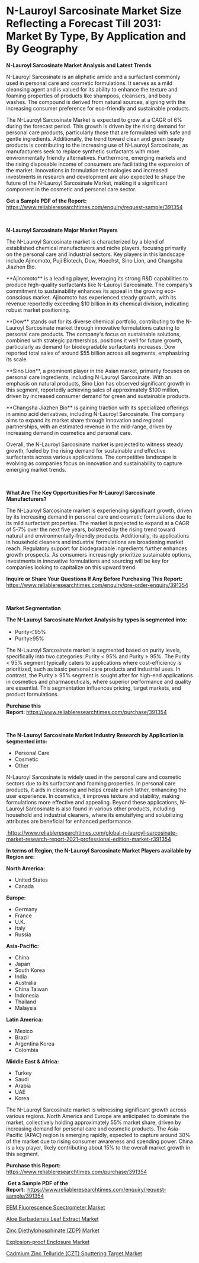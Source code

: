 <p><h1>N-Lauroyl Sarcosinate Market Size Reflecting a Forecast Till 2031: Market By Type, By Application and By Geography</h1></p><p><strong>N-Lauroyl Sarcosinate Market Analysis and Latest Trends</strong></p>
<p><p>N-Lauroyl Sarcosinate is an aliphatic amide and a surfactant commonly used in personal care and cosmetic formulations. It serves as a mild cleansing agent and is valued for its ability to enhance the texture and foaming properties of products like shampoos, cleansers, and body washes. The compound is derived from natural sources, aligning with the increasing consumer preference for eco-friendly and sustainable products.</p><p>The N-Lauroyl Sarcosinate Market is expected to grow at a CAGR of 6% during the forecast period. This growth is driven by the rising demand for personal care products, particularly those that are formulated with safe and gentle ingredients. Additionally, the trend toward clean and green beauty products is contributing to the increasing use of N-Lauroyl Sarcosinate, as manufacturers seek to replace synthetic surfactants with more environmentally friendly alternatives. Furthermore, emerging markets and the rising disposable income of consumers are facilitating the expansion of the market. Innovations in formulation technologies and increased investments in research and development are also expected to shape the future of the N-Lauroyl Sarcosinate Market, making it a significant component in the cosmetic and personal care sector.</p></p>
<p><strong>Get a Sample PDF of the Report:&nbsp;</strong> <a href="https://www.reliableresearchtimes.com/enquiry/request-sample/391354?utm_campaign=1776&utm_medium=2&utm_source=Github&utm_content=ia&utm_term=26102024&utm_id=n-lauroyl-sarcosinate">https://www.reliableresearchtimes.com/enquiry/request-sample/391354</a></p>
<p>&nbsp;</p>
<p><strong>N-Lauroyl Sarcosinate Major Market Players</strong></p>
<p><p>The N-Lauroyl Sarcosinate market is characterized by a blend of established chemical manufacturers and niche players, focusing primarily on the personal care and industrial sectors. Key players in this landscape include Ajinomoto, Puji Biotech, Dow, Hoechst, Sino Lion, and Changsha Jiazhen Bio.</p><p>**Ajinomoto** is a leading player, leveraging its strong R&D capabilities to produce high-quality surfactants like N-Lauroyl Sarcosinate. The company’s commitment to sustainability enhances its appeal in the growing eco-conscious market. Ajinomoto has experienced steady growth, with its revenue reportedly exceeding $10 billion in its chemical division, indicating robust market positioning.</p><p>**Dow** stands out for its diverse chemical portfolio, contributing to the N-Lauroyl Sarcosinate market through innovative formulations catering to personal care products. The company's focus on sustainable solutions, combined with strategic partnerships, positions it well for future growth, particularly as demand for biodegradable surfactants increases. Dow reported total sales of around $55 billion across all segments, emphasizing its scale.</p><p>**Sino Lion**, a prominent player in the Asian market, primarily focuses on personal care ingredients, including N-Lauroyl Sarcosinate. With an emphasis on natural products, Sino Lion has observed significant growth in this segment, reportedly achieving sales of approximately $100 million, driven by increased consumer demand for green and sustainable products.</p><p>**Changsha Jiazhen Bio** is gaining traction with its specialized offerings in amino acid derivatives, including N-Lauroyl Sarcosinate. The company aims to expand its market share through innovation and regional partnerships, with an estimated revenue in the mid-range, driven by increasing demand in cosmetics and personal care.</p><p>Overall, the N-Lauroyl Sarcosinate market is projected to witness steady growth, fueled by the rising demand for sustainable and effective surfactants across various applications. The competitive landscape is evolving as companies focus on innovation and sustainability to capture emerging market trends.</p></p>
<p>&nbsp;</p>
<p><strong>What Are The Key Opportunities For N-Lauroyl Sarcosinate Manufacturers?</strong></p>
<p><p>The N-Lauroyl Sarcosinate market is experiencing significant growth, driven by its increasing demand in personal care and cosmetic formulations due to its mild surfactant properties. The market is projected to expand at a CAGR of 5-7% over the next five years, bolstered by the rising trend toward natural and environmentally-friendly products. Additionally, its applications in household cleaners and industrial formulations are broadening market reach. Regulatory support for biodegradable ingredients further enhances growth prospects. As consumers increasingly prioritize sustainable options, investments in innovative formulations and sourcing will be key for companies looking to capitalize on this upward trend.</p></p>
<p><strong>Inquire or Share Your Questions If Any Before Purchasing This Report:</strong> <a href="https://www.reliableresearchtimes.com/enquiry/pre-order-enquiry/391354?utm_campaign=1776&utm_medium=2&utm_source=Github&utm_content=ia&utm_term=26102024&utm_id=n-lauroyl-sarcosinate">https://www.reliableresearchtimes.com/enquiry/pre-order-enquiry/391354</a></p>
<p>&nbsp;</p>
<p><strong>Market Segmentation</strong></p>
<p><strong>The N-Lauroyl Sarcosinate Market Analysis by types is segmented into:</strong></p>
<p><ul><li>Purity＜95%</li><li>Purity≥95%</li></ul></p>
<p><p>The N-Lauroyl Sarcosinate market is segmented based on purity levels, specifically into two categories: Purity < 95% and Purity ≥ 95%. The Purity < 95% segment typically caters to applications where cost-efficiency is prioritized, such as basic personal care products and industrial uses. In contrast, the Purity ≥ 95% segment is sought after for high-end applications in cosmetics and pharmaceuticals, where superior performance and quality are essential. This segmentation influences pricing, target markets, and product formulations.</p></p>
<p><strong>Purchase this Report:&nbsp;</strong><a href="https://www.reliableresearchtimes.com/purchase/391354?utm_campaign=1776&utm_medium=2&utm_source=Github&utm_content=ia&utm_term=26102024&utm_id=n-lauroyl-sarcosinate">https://www.reliableresearchtimes.com/purchase/391354</a></p>
<p>&nbsp;</p>
<p><strong>The N-Lauroyl Sarcosinate Market Industry Research by Application is segmented into:</strong></p>
<p><ul><li>Personal Care</li><li>Cosmetic</li><li>Other</li></ul></p>
<p><p>N-Lauroyl Sarcosinate is widely used in the personal care and cosmetic sectors due to its surfactant and foaming properties. In personal care products, it aids in cleansing and helps create a rich lather, enhancing the user experience. In cosmetics, it improves texture and stability, making formulations more effective and appealing. Beyond these applications, N-Lauroyl Sarcosinate is also found in various other products, including household and industrial cleaners, where its emulsifying and solubilizing attributes are beneficial for enhanced performance.</p></p>
<p><a href="https://www.reliableresearchtimes.com/global-n-lauroyl-sarcosinate-market-research-report-2021-professional-edition-market-r391354?utm_campaign=1776&utm_medium=2&utm_source=Github&utm_content=ia&utm_term=26102024&utm_id=n-lauroyl-sarcosinate">&nbsp;https://www.reliableresearchtimes.com/global-n-lauroyl-sarcosinate-market-research-report-2021-professional-edition-market-r391354</a></p>
<p><strong>In terms of Region, the N-Lauroyl Sarcosinate Market Players available by Region are:</strong></p>
<p>
    <p> <strong> North America: </strong>
        <ul>
            <li>United States</li>
            <li>Canada</li>
        </ul>
        </p> 
    <p> <strong> Europe: </strong>
        <ul>
            <li>Germany</li>
            <li>France</li>
            <li>U.K.</li>
            <li>Italy</li>
            <li>Russia</li>
        </ul>
        </p> 
    <p> <strong> Asia-Pacific: </strong>
        <ul>
            <li>China</li>
            <li>Japan</li>
            <li>South Korea</li>
            <li>India</li>
            <li>Australia</li>
            <li>China Taiwan</li>
            <li>Indonesia</li>
            <li>Thailand</li>
            <li>Malaysia</li>
        </ul>
        </p> 
    <p> <strong> Latin America: </strong>
        <ul>
            <li>Mexico</li>
            <li>Brazil</li>
            <li>Argentina Korea</li>
            <li>Colombia</li>
        </ul>
        </p> 
    <p> <strong> Middle East & Africa: </strong>
        <ul>
            <li>Turkey</li>
            <li>Saudi</li>
            <li>Arabia</li>
            <li>UAE</li>
            <li>Korea</li>
        </ul>
    </p>
    </p>
<p><p>The N-Lauroyl Sarcosinate market is witnessing significant growth across various regions. North America and Europe are anticipated to dominate the market, collectively holding approximately 55% market share, driven by increasing demand for personal care and cosmetic products. The Asia-Pacific (APAC) region is emerging rapidly, expected to capture around 30% of the market due to rising consumer awareness and spending power. China is a key player, likely contributing about 15% to the overall market growth in this segment.</p></p>
<p><strong>Purchase this Report: </strong><a href="https://www.reliableresearchtimes.com/purchase/391354?utm_campaign=1776&utm_medium=2&utm_source=Github&utm_content=ia&utm_term=26102024&utm_id=n-lauroyl-sarcosinate">https://www.reliableresearchtimes.com/purchase/391354</a></p>
<p>&nbsp;<strong>Get a Sample PDF of the Report:&nbsp;&nbsp;</strong><a href="https://www.reliableresearchtimes.com/enquiry/request-sample/391354?utm_campaign=1776&utm_medium=2&utm_source=Github&utm_content=ia&utm_term=26102024&utm_id=n-lauroyl-sarcosinate">https://www.reliableresearchtimes.com/enquiry/request-sample/391354</a></p>
<p><strong></strong></p>
<p><p><a href="https://www.linkedin.com/pulse/competitive-intelligence-eem-fluorescence-spectrometer-market-key-734cc?utm_campaign=1776&utm_medium=2&utm_source=Github&utm_content=ia&utm_term=26102024&utm_id=n-lauroyl-sarcosinate">EEM Fluorescence Spectrometer Market</a></p><p><a href="https://github.com/malandranz3ggo/Market-Research-Report-List-1/blob/main/aloe-barbadensis-leaf-extract-market.md?utm_campaign=1776&utm_medium=2&utm_source=Github&utm_content=ia&utm_term=26102024&utm_id=n-lauroyl-sarcosinate">Aloe Barbadensis Leaf Extract Market</a></p><p><a href="https://www.linkedin.com/pulse/driving-forces-global-zinc-diethylphosphinate-zdp-market-trends-chimf?utm_campaign=1776&utm_medium=2&utm_source=Github&utm_content=ia&utm_term=26102024&utm_id=n-lauroyl-sarcosinate">Zinc Diethylphosphinate (ZDP) Market</a></p><p><a href="https://www.linkedin.com/pulse/navigating-explosion-proof-enclosure-market-expert-analysis-npfrc?utm_campaign=1776&utm_medium=2&utm_source=Github&utm_content=ia&utm_term=26102024&utm_id=n-lauroyl-sarcosinate">Explosion-proof Enclosure Market</a></p><p><a href="https://www.linkedin.com/pulse/cadmium-zinc-telluride-czt-sputtering-target-market-trends-growth-otaxf?utm_campaign=1776&utm_medium=2&utm_source=Github&utm_content=ia&utm_term=26102024&utm_id=n-lauroyl-sarcosinate">Cadmium Zinc Telluride (CZT) Sputtering Target Market</a></p></p>